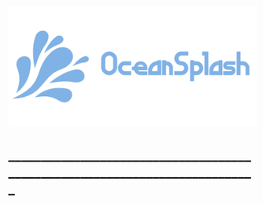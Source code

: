 ![alt](https://raw.githubusercontent.com/Zearish/OceanSplash/refs/heads/main/Splash.png)
# ___________________________________________________________________________
